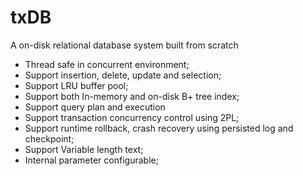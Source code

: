 # txDB
A on-disk relational database system built from scratch

* Thread safe in concurrent environment;
* Support insertion, delete, update and selection;
* Support LRU buffer pool;
* Support both In-memory and on-disk B+ tree index;
* Support query plan and execution
* Support transaction concurrency control using 2PL;
* Support runtime rollback, crash recovery using persisted log and checkpoint;
* Support Variable length text;
* Internal parameter configurable;
